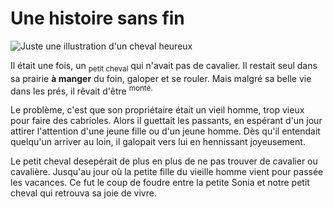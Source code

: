 # Une histoire sans fin

![Juste une illustration d'un cheval heureux](https://img.freepik.com/vecteurs-premium/cheval-drole-dessin-anime-cours-execution-fond-blanc_353337-757.jpg)


Il était une fois, un <sub>petit cheval</sub> qui n'avait pas de cavalier.
Il restait seul dans sa prairie **à manger** du foin, galoper et se rouler.
Mais malgré sa belle vie dans les prés, il rêvait d'être <sup>monté.</sup>

Le problème, c'est que son propriétaire était un vieil homme, trop vieux pour faire des cabrioles.
Alors il guettait les passants, en espérant d'un jour attirer l'attention d'une jeune fille ou d'un jeune homme.
Dès qu'il entendait quelqu'un arriver au loin, il galopait vers lui en hennissant joyeusement.
 
Le petit cheval desepérait de plus en plus de ne pas trouver de cavalier ou cavalière.
Jusqu'au jour où la petite fille du vieille homme vient pour passée les vacances.
Ce fut le coup de foudre entre la petite Sonia et notre petit cheval qui retrouva sa joie de vivre.
